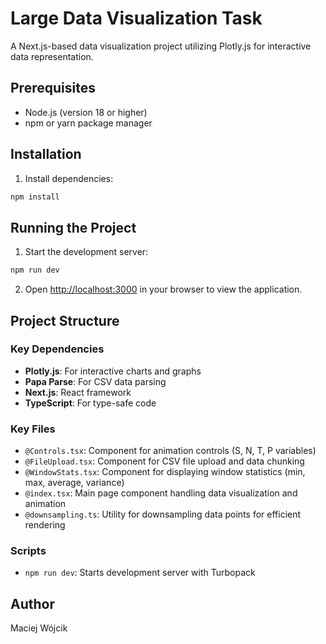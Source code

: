 # Large Data Visualization Task

A Next.js-based data visualization project utilizing Plotly.js for interactive data representation.

## Prerequisites

- Node.js (version 18 or higher)
- npm or yarn package manager

## Installation

1. Install dependencies:
```bash
npm install
```

## Running the Project

1. Start the development server:
```bash
npm run dev
```

2. Open [http://localhost:3000](http://localhost:3000) in your browser to view the application.

## Project Structure

### Key Dependencies
- **Plotly.js**: For interactive charts and graphs
- **Papa Parse**: For CSV data parsing
- **Next.js**: React framework
- **TypeScript**: For type-safe code

### Key Files
- `@Controls.tsx`: Component for animation controls (S, N, T, P variables)
- `@FileUpload.tsx`: Component for CSV file upload and data chunking
- `@WindowStats.tsx`: Component for displaying window statistics (min, max, average, variance)
- `@index.tsx`: Main page component handling data visualization and animation
- `@downsampling.ts`: Utility for downsampling data points for efficient rendering

### Scripts
- `npm run dev`: Starts development server with Turbopack

## Author
Maciej Wójcik
